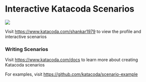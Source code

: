 # Interactive Katacoda Scenarios

[![](http://shields.katacoda.com/katacoda/shankar1979/count.svg)](https://www.katacoda.com/shankar1979 "Get your profile on Katacoda.com")

Visit https://www.katacoda.com/shankar1979 to view the profile and interactive scenarios

### Writing Scenarios
Visit https://www.katacoda.com/docs to learn more about creating Katacoda scenarios

For examples, visit https://github.com/katacoda/scenario-example
